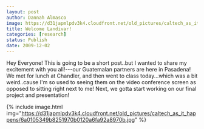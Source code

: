 ```yaml
---
layout: post
author: Dannah Almasco
image: https://d31japmlpdv3k4.cloudfront.net/old_pictures/caltech_as_it_happens/6a0105349b8251970b0120a6fa9232970b.jpg
title: Welcome Landivar!
categories: [research]
status: Publish
date: 2009-12-02
---
```



Hey Everyone!
This is going to be a short post..but I wanted to share my excitement with you all!---our Guatemalan partners are here in Pasadena!
We met for lunch at Chandler, and then went to class today...which was a bit weird..cause I'm so used to seeing them on the video conference screen as opposed to sitting right next to me!
Next, we gotta start working on our final project and presentation!

{% include image.html img="https://d31japmlpdv3k4.cloudfront.net/old_pictures/caltech_as_it_happens/6a0105349b8251970b0120a6fa92a8970b.jpg" %}

